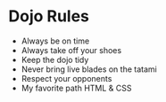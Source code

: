 Dojo Rules
==========
* Always be on time
* Always take off your shoes
* Keep the dojo tidy
* Never bring live blades on the tatami
* Respect your opponents
* My favorite path HTML & CSS
